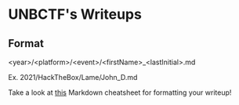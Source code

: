 # UNBCTF's Writeups

## Format
\<year>/\<platform>/\<event>/\<firstName>_\<lastInitial>.md

Ex. 2021/HackTheBox/Lame/John_D.md

Take a look at [this](https://www.markdownguide.org/cheat-sheet) Markdown cheatsheet for formatting your writeup!


